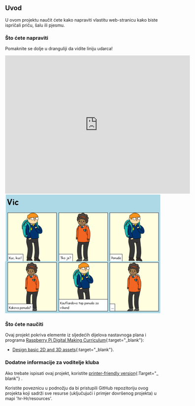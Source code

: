 ## Uvod

U ovom projektu naučit ćete kako napraviti vlastitu web-stranicu kako biste ispričali priču, šalu ili pjesmu.

### Što ćete napraviti

Pomaknite se dolje u dranguliji da vidite liniju udarca!

<div class="trinket">
  <iframe src="https://trinket.io/embed/html/c8afdef912?outputOnly=true&start=result" width="600" height="450" frameborder="0" marginwidth="0" marginheight="0" allowfullscreen>
  </iframe>
  <img src="images/story-final.png">
</div>

### Što ćete naučiti

Ovaj projekt pokriva elemente iz sljedećih dijelova nastavnoga plana i programa [Raspberry Pi Digital Making Curriculum](http://rpf.io/curriculum){:target="_blank"}:

+ [Design basic 2D and 3D assets](https://www.raspberrypi.org/curriculum/design/creator){:target="_blank"}.

### Dodatne informacije za voditelje kluba

Ako trebate ispisati ovaj projekt, koristite [printer-friendly version](https://projects.raspberrypi.org/en/projects/tell-a-story/print){:Target="_ blank"} .

Koristite poveznicu u podnožju da bi pristupili GitHub repozitoriju ovog projekta koji sadrži sve resurse (uključujući i primjer dovršenog projekta) u mapi 'hr-Hr/resources'.